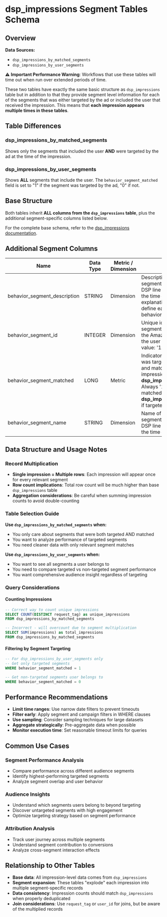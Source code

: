 # dsp_impressions Segment Tables Schema

## Overview

**Data Sources:** 
- `dsp_impressions_by_matched_segments`
- `dsp_impressions_by_user_segments`

⚠️ **Important Performance Warning**: Workflows that use these tables will time out when run over extended periods of time.

These two tables have exactly the same basic structure as `dsp_impressions` table but in addition to that they provide segment level information for each of the segments that was either targeted by the ad or included the user that received the impression. This means that **each impression appears multiple times in these tables**.

## Table Differences

### dsp_impressions_by_matched_segments
Shows only the segments that included the user **AND** were targeted by the ad at the time of the impression.

### dsp_impressions_by_user_segments  
Shows **ALL** segments that include the user. The `behavior_segment_matched` field is set to "1" if the segment was targeted by the ad, "0" if not.

## Base Structure

Both tables inherit **ALL columns from the `dsp_impressions` table**, plus the additional segment-specific columns listed below.

For the complete base schema, refer to the [dsp_impressions documentation](#).

## Additional Segment Columns

| Name | Data Type | Metric / Dimension | Description | Aggregation Threshold |
|------|-----------|-------------------|-------------|----------------------|
| behavior_segment_description | STRING | Dimension | Description of the audience segment, for segments both targeted by the Amazon DSP line item and matched to the user at the time of impression. This field contains explanations of the characteristics that define each segment, such as shopping behaviors, demographics, and interests. | LOW |
| behavior_segment_id | INTEGER | Dimension | Unique identifier for the audience segment, for segments both targeted by the Amazon DSP line item and matched to the user at the time of impression. Example value: '123456'. | LOW |
| behavior_segment_matched | LONG | Metric | Indicator of whether the behavior segment was targeted by the Amazon DSP line item and matched to the user at the time of impression. **For dsp_impressions_by_matched_segments**: Always '1' (segment was targeted and matched). **For dsp_impressions_by_user_segments**: '1' if targeted, '0' if not targeted. | LOW |
| behavior_segment_name | STRING | Dimension | Name of the audience segment, for segments both targeted by the Amazon DSP line item and matched to the user at the time of impression. | LOW |

## Data Structure and Usage Notes

### Record Multiplication
- **Single impression = Multiple rows**: Each impression will appear once for every relevant segment
- **Row count implications**: Total row count will be much higher than base `dsp_impressions` table
- **Aggregation considerations**: Be careful when summing impression counts to avoid double-counting

### Table Selection Guide

**Use `dsp_impressions_by_matched_segments` when:**
- You only care about segments that were both targeted AND matched
- You want to analyze performance of targeted segments
- You need cleaner data with only relevant segment matches

**Use `dsp_impressions_by_user_segments` when:**
- You want to see all segments a user belongs to
- You need to compare targeted vs non-targeted segment performance  
- You want comprehensive audience insight regardless of targeting

### Query Considerations

#### Counting Impressions
```sql
-- Correct way to count unique impressions
SELECT COUNT(DISTINCT request_tag) as unique_impressions
FROM dsp_impressions_by_matched_segments

-- Incorrect - will overcount due to segment multiplication
SELECT SUM(impressions) as total_impressions  
FROM dsp_impressions_by_matched_segments
```

#### Filtering by Segment Targeting
```sql
-- For dsp_impressions_by_user_segments only
-- Get only targeted segments
WHERE behavior_segment_matched = 1

-- Get non-targeted segments user belongs to
WHERE behavior_segment_matched = 0
```

## Performance Recommendations

- **Limit time ranges**: Use narrow date filters to prevent timeouts
- **Filter early**: Apply segment and campaign filters in WHERE clauses
- **Use sampling**: Consider sampling techniques for large datasets
- **Aggregate strategically**: Pre-aggregate data when possible
- **Monitor execution time**: Set reasonable timeout limits for queries

## Common Use Cases

### Segment Performance Analysis
- Compare performance across different audience segments
- Identify highest-performing targeted segments
- Analyze segment overlap and user behavior

### Audience Insights
- Understand which segments users belong to beyond targeting
- Discover untargeted segments with high engagement
- Optimize targeting strategy based on segment performance

### Attribution Analysis
- Track user journey across multiple segments
- Understand segment contribution to conversions
- Analyze cross-segment interaction effects

## Relationship to Other Tables

- **Base data**: All impression-level data comes from `dsp_impressions`
- **Segment expansion**: These tables "explode" each impression into multiple segment-specific records
- **Data consistency**: Impression counts should match `dsp_impressions` when properly deduplicated
- **Join considerations**: Use `request_tag` or `user_id` for joins, but be aware of the multiplied records